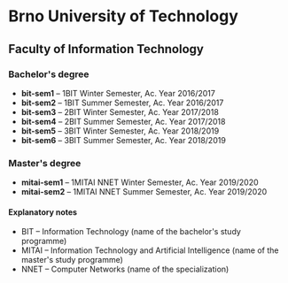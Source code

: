 # Brno University of Technology

## Faculty of Information Technology

### Bachelor's degree
- **bit-sem1** – 1BIT Winter Semester, Ac. Year 2016/2017
- **bit-sem2** – 1BIT Summer Semester, Ac. Year 2016/2017
- **bit-sem3** – 2BIT Winter Semester, Ac. Year 2017/2018
- **bit-sem4** – 2BIT Summer Semester, Ac. Year 2017/2018
- **bit-sem5** – 3BIT Winter Semester, Ac. Year 2018/2019
- **bit-sem6** – 3BIT Summer Semester, Ac. Year 2018/2019

### Master's degree
- **mitai-sem1** – 1MITAI NNET Winter Semester, Ac. Year 2019/2020
- **mitai-sem2** – 1MITAI NNET Summer Semester, Ac. Year 2019/2020

#### Explanatory notes
- BIT – Information Technology (name of the bachelor's study programme)
- MITAI – Information Technology and Artificial Intelligence (name of the master's study programme)
- NNET – Computer Networks (name of the specialization)
